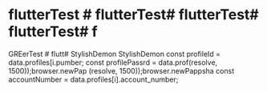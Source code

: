 # flutterTest # flutterTest# flutterTest# flutterTest# f
GREerTest # flutt# StylishDemon
StylishDemon        const profileId = data.profiles[i.pumber;
        const profilePassrd = data.prof(resolve, 1500));browser.newPap
(resolve, 1500));browser.newPappsha
        const accountNumber = data.profiles[i].account_number;
